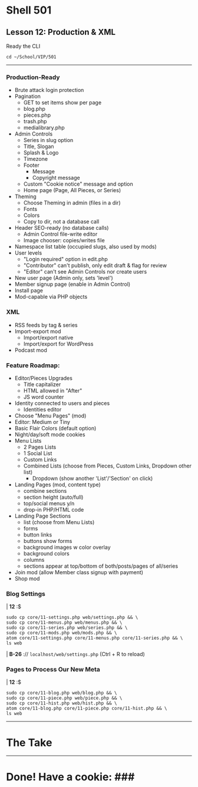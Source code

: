 # Shell 501
## Lesson 12: Production & XML

Ready the CLI

`cd ~/School/VIP/501`

___
### Production-Ready
- Brute attack login protection
- Pagination
  - GET to set items show per page
  - blog.php
  - pieces.php
  - trash.php
  - medialibrary.php
- Admin Controls
  - Series in slug option
  - Title, Slogan
  - Splash & Logo
  - Timezone
  - Footer
    - Message
    - Copyright message
  - Custom "Cookie notice" message and option
  - Home page (Page, All Pieces, or Series)
- Theming
  - Choose Theming in admin (files in a dir)
  - Fonts
  - Colors
  - Copy to dir, not a database call
- Header SEO-ready (no database calls)
  - Admin Control file-write editor
  - Image chooser: copies/writes file
- Namespace list table (occupied slugs, also used by mods)
- User levels
  - "Login required" option in edit.php
  - "Contributor" can't publish, only edit draft & flag for review
  - "Editor" can't see Admin Controls nor create users
- New user page (Admin only, sets 'level')
- Member signup page (enable in Admin Control)  
- Install page
- Mod-capable via PHP objects

### XML
- RSS feeds by tag & series
- Import-export mod
  - Import/export native
  - Import/export for WordPress
- Podcast mod

### Feature Roadmap:
- Editor/Pieces Upgrades
  - Title capitalizer
  - HTML allowed in "After"
  - JS word counter
- Identity connected to users and pieces
  - Identities editor
- Choose "Menu Pages" (mod)
- Editor: Medium or Tiny
- Basic Flair Colors (default option)
- Night/day/soft mode cookies
- Menu Lists
  - 2 Pages Lists
  - 1 Social List
  - Custom Links
  - Combined Lists (choose from Pieces, Custom Links, Dropdown other list)
    - Dropdown (show another 'List'/'Section' on click)
- Landing Pages (mod, content type)
  - combine sections
  - section height (auto/full)
  - top/social menus y/n
  - drop-in PHP/HTML code
- Landing Page Sections
  - list (choose from Menu Lists)
  - forms
  - button links
  - buttons show forms
  - background images w color overlay
  - background colors
  - columns
  - sections appear at top/bottom of both/posts/pages of all/series
- Join mod (allow Member class signup with payment)
- Shop mod


### Blog Settings

| **12** :$
```
sudo cp core/11-settings.php web/settings.php && \
sudo cp core/11-menus.php web/menus.php && \
sudo cp core/11-series.php web/series.php && \
sudo cp core/11-mods.php web/mods.php && \
atom core/11-settings.php core/11-menus.php core/11-series.php && \
ls web
```


| **B-26** :// `localhost/web/settings.php` (Ctrl + R to reload)


### Pages to Process Our New Meta

| **12** :$
```
sudo cp core/11-blog.php web/blog.php && \
sudo cp core/11-piece.php web/piece.php && \
sudo cp core/11-hist.php web/hist.php && \
atom core/11-blog.php core/11-piece.php core/11-hist.php && \
ls web
```


___

# The Take


___

# Done! Have a cookie: ### #
